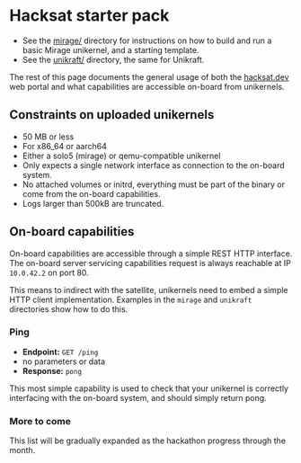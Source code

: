 # Hacksat starter pack

- See the [mirage/](mirage/) directory for instructions on how to build and run
  a basic Mirage unikernel, and a starting template.
- See the [unikraft/](unikraft/) directory, the same for Unikraft.

The rest of this page documents the general usage of both the
[hacksat.dev](https://hacksat.dev) web portal and what capabilities are
accessible on-board from unikernels.

## Constraints on uploaded unikernels

- 50 MB or less
- For x86_64 or aarch64
- Either a solo5 (mirage) or qemu-compatible unikernel
- Only expects a single network interface as connection to the on-board system.
- No attached volumes or initrd, everything must be part of the binary or come
  from the on-board capabilities.
- Logs larger than 500kB are truncated.

## On-board capabilities

On-board capabilities are accessible through a simple REST HTTP interface.
The on-board server servicing capabilities request is always reachable at IP
`10.0.42.2` on port 80.

This means to indirect with the satellite, unikernels need to embed a simple
HTTP client implementation. Examples in the `mirage` and `unikraft` directories
show how to do this.

### Ping

- **Endpoint:** `GET /ping`
- no parameters or data
- **Response:** `pong`

This most simple capability is used to check that your unikernel is correctly
interfacing with the on-board system, and should simply return pong.

### More to come

This list will be gradually expanded as the hackathon progress through the
month.
